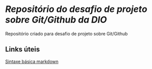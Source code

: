 # ***Repositório do desafio de projeto sobre Git/Github da DIO*** 
Repositório criado para desafio de projeto sobre Git/Github

## Links úteis
[Sintaxe básica markdown](https://www.markdownguide.org/)
